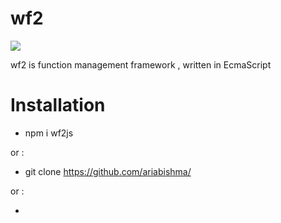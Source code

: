 # wf2
[![](https://data.jsdelivr.com/v1/package/npm/wf2js/badge)](https://www.jsdelivr.com/package/npm/wf2js)

wf2 is function management framework  ,  written in EcmaScript 

# Installation
  - npm i wf2js
  
or :   
  - git clone https://github.com/ariabishma/
  
or :   
  - <script type="text/javascript" src="https://cdn.jsdelivr.net/npm/wf2js@1.0.1/wf2.min.js" ></script>
